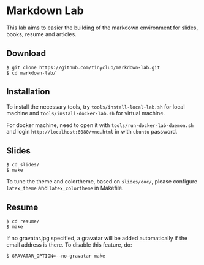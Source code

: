 
# Markdown Lab

This lab aims to easier the building of the markdown environment for slides, books, resume and articles.

## Download

    $ git clone https://github.com/tinyclub/markdown-lab.git
    $ cd markdown-lab/

## Installation

To install the necessary tools, try `tools/install-local-lab.sh` for local
machine and `tools/install-docker-lab.sh` for virtual machine.

For docker machine, need to open it with `tools/run-docker-lab-daemon.sh` and
login `http://localhost:6080/vnc.html` in with `ubuntu` password.

## Slides

    $ cd slides/
    $ make

To tune the theme and colortheme, based on `slides/doc/`, please configure
`latex_theme` and `latex_colortheme` in Makefile.

## Resume

    $ cd resume/
    $ make

If no gravatar.jpg specified, a gravatar will be added automatically if the
email address is there. To disable this feature, do:

    $ GRAVATAR_OPTION=--no-gravatar make
